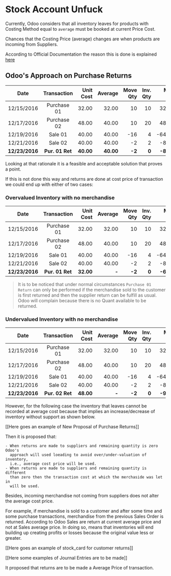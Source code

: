 # Stock Account Unfuck
Currently, Odoo considers that all inventory leaves for products with Costing
Method equal to `average` must be booked at current Price Cost.

Chances that the Costing Price (average) changes are when products are incoming
from Suppliers.

According to Official Documentation the reason this is done is explained [here](https://www.odoo.com/documentation/user/9.0/accounting/others/inventory/avg_price_valuation.html#purchase-return-use-cas://www.odoo.com/documentation/user/9.0/accounting/others/inventory/avg_price_valuation.html#purchase-return-use-case)

## Odoo's Approach on Purchase Returns

|    Date    | Transaction | Unit Cost | Average | Move Qty | Inv. Qty | Move Val. | Inv. Val. |
| :--------: | :---------: | --------: | ------: | -------: | -------: | --------: | --------: |
| 12/15/2016 | Purchase 01 | 32.00     | 32.00   | 10       | 10       | 320.00    | 320.00    |
| 12/17/2016 | Purchase 02 | 48.00     | 40.00   | 10       | 20       | 480.00    | 800.00    |
| 12/19/2016 | Sale 01     | 40.00     | 40.00   | -16      | 4        | -640.00   | 160.00    |
| 12/21/2016 | Sale 02     | 40.00     | 40.00   | -2       | 2        | -80.00    |  80.00    |
| **12/23/2016** | **Pur. 01 Ret** | **40.00**     | **40.00**   | **-2**       | **0**        | **-80.00**    |   **0.00**    |

Looking at that rationale it is a feasible and acceptable solution that proves
a point.

If this is not done this way and returns are done at cost price of transaction we could end up
with either of two cases:

### Overvalued Inventory with no merchandise
|    Date    | Transaction | Unit Cost | Average | Move Qty | Inv. Qty | Move Val. | Inv. Val. |
| :--------: | :---------: | --------: | ------: | -------: | -------: | --------: | --------: |
| 12/15/2016 | Purchase 01 | 32.00     | 32.00   | 10       | 10       | 320.00    | 320.00    |
| 12/17/2016 | Purchase 02 | 48.00     | 40.00   | 10       | 20       | 480.00    | 800.00    |
| 12/19/2016 | Sale 01     | 40.00     | 40.00   | -16      | 4        | -640.00   | 160.00    |
| 12/21/2016 | Sale 02     | 40.00     | 40.00   | -2       | 2        | -80.00    |  80.00    |
| **12/23/2016** | **Pur. 01 Ret** | **32.00**     | **-**       | **-2**       | **0**        | **-64.00**    |  **16.00**    |

> It is to be noticed that under normal circumstances `Purchase 01 Return` can
> only be performed if the merchandise sold to the customer is first returned
> and then the supplier return can be fulfill as usual. Odoo will complain
> because there is no Quant available to be returned.

### Undervalued Inventory with no merchandise
|    Date    | Transaction | Unit Cost | Average | Move Qty | Inv. Qty | Move Val. | Inv. Val. |
| :--------: | :---------: | --------: | ------: | -------: | -------: | --------: | --------: |
| 12/15/2016 | Purchase 01 | 32.00     | 32.00   | 10       | 10       | 320.00    | 320.00    |
| 12/17/2016 | Purchase 02 | 48.00     | 40.00   | 10       | 20       | 480.00    | 800.00    |
| 12/19/2016 | Sale 01     | 40.00     | 40.00   | -16      | 4        | -640.00   | 160.00    |
| 12/21/2016 | Sale 02     | 40.00     | 40.00   | -2       | 2        | -80.00    |  80.00    |
| **12/23/2016** | **Pur. 02 Ret** | **48.00**     | **-**       | **-2**       | **0**        | **-96.00**    | **-16.00**    |

However, for the following case the inventory that leaves cannot be recorded at
average cost because that implies an increase/decrease of inventory without
support as shown below.

[[Here goes an example of New Proposal of Purchase Returns]]


Then it is proposed that:

    - When returns are made to suppliers and remaining quantity is zero Odoo's
      approach will used loeading to avoid over/under-valuation of inventory,
      i.e., average cost price will be used.
    - When returns are made to suppliers and remaining quantity is different
      than zero then the transaction cost at which the merchaside was let in
      will be used.

Besides, incoming merchandise not coming from suppliers does not alter the
average cost price.

For example, if merchandise is sold to a customer and after some time and some
purchase transactions, merchandise from the previous Sales Order is returned.
According to Odoo Sales are return at current average price and not at Sales
average price. In doing so, means that inventories will end building up
creating profits or losses because the original value less or greater.

[[Here goes an example of stock_card for customer returns]]

[[Here some examples of Journal Entries are to be made]]

It proposed that returns are to be made a Average Price of transaction.
